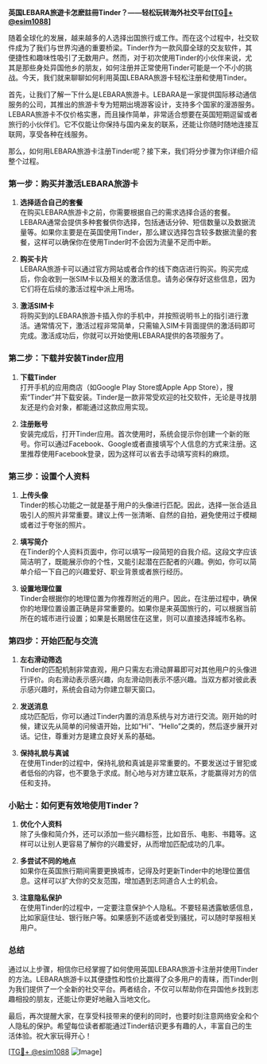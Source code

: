 **英国LEBARA旅遊卡怎麽註冊Tinder？——轻松玩转海外社交平台[[TG💪+ @esim1088](https://t.me/s/esim1088)]**

随着全球化的发展，越来越多的人选择出国旅行或工作。而在这个过程中，社交软件成为了我们与世界沟通的重要桥梁。Tinder作为一款风靡全球的交友软件，其便捷性和趣味性吸引了无数用户。然而，对于初次使用Tinder的小伙伴来说，尤其是那些身处异国他乡的朋友，如何注册并正常使用Tinder可能是一个不小的挑战。今天，我们就来聊聊如何利用英国LEBARA旅游卡轻松注册和使用Tinder。

首先，让我们了解一下什么是LEBARA旅游卡。LEBARA是一家提供国际移动通信服务的公司，其推出的旅游卡专为短期出境游客设计，支持多个国家的漫游服务。LEBARA旅游卡不仅价格实惠，而且操作简单，非常适合想要在英国短期逗留或者旅行的小伙伴们。它不仅能让你保持与国内亲友的联系，还能让你随时随地连接互联网，享受各种在线服务。

那么，如何用LEBARA旅游卡注册Tinder呢？接下来，我们将分步骤为你详细介绍整个过程。

### 第一步：购买并激活LEBARA旅游卡

1. **选择适合自己的套餐**  
   在购买LEBARA旅游卡之前，你需要根据自己的需求选择合适的套餐。LEBARA通常会提供多种套餐供你选择，包括通话分钟、短信数量以及数据流量等。如果你主要是在英国使用Tinder，那么建议选择包含较多数据流量的套餐，这样可以确保你在使用Tinder时不会因为流量不足而中断。

2. **购买卡片**  
   LEBARA旅游卡可以通过官方网站或者合作的线下商店进行购买。购买完成后，你会收到一张SIM卡以及相关的激活信息。请务必保存好这些信息，因为它们将在后续的激活过程中派上用场。

3. **激活SIM卡**  
   将购买到的LEBARA旅游卡插入你的手机中，并按照说明书上的指引进行激活。通常情况下，激活过程非常简单，只需输入SIM卡背面提供的激活码即可完成。激活成功后，你就可以开始使用LEBARA提供的各项服务了。

### 第二步：下载并安装Tinder应用

1. **下载Tinder**  
   打开手机的应用商店（如Google Play Store或Apple App Store），搜索“Tinder”并下载安装。Tinder是一款非常受欢迎的社交软件，无论是寻找朋友还是约会对象，都能通过这款应用实现。

2. **注册账号**  
   安装完成后，打开Tinder应用。首次使用时，系统会提示你创建一个新的账号。你可以通过Facebook、Google或者直接填写个人信息的方式来注册。这里推荐使用Facebook登录，因为这样可以省去手动填写资料的麻烦。

### 第三步：设置个人资料

1. **上传头像**  
   Tinder的核心功能之一就是基于用户的头像进行匹配。因此，选择一张合适且吸引人的照片非常重要。建议上传一张清晰、自然的自拍，避免使用过于模糊或者过于夸张的照片。

2. **填写简介**  
   在Tinder的个人资料页面中，你可以填写一段简短的自我介绍。这段文字应该简洁明了，既能展示你的个性，又能引起潜在匹配者的兴趣。例如，你可以简单介绍一下自己的兴趣爱好、职业背景或者旅行经历。

3. **设置地理位置**  
   Tinder会根据你的地理位置为你推荐附近的用户。因此，在注册过程中，确保你的地理位置设置正确是非常重要的。如果你是来英国旅行的，可以根据当前所在的城市进行设置；如果是长期居住在这里，则可以直接选择城市名称。

### 第四步：开始匹配与交流

1. **左右滑动筛选**  
   Tinder的匹配机制非常直观，用户只需左右滑动屏幕即可对其他用户的头像进行评价。向右滑动表示感兴趣，向左滑动则表示不感兴趣。当双方都对彼此表示感兴趣时，系统会自动为你建立聊天窗口。

2. **发送消息**  
   成功匹配后，你可以通过Tinder内置的消息系统与对方进行交流。刚开始的时候，建议先从简单的问候语开始，比如“Hi”、“Hello”之类的，然后逐步展开对话。记住，尊重对方是建立良好关系的基础。

3. **保持礼貌与真诚**  
   在使用Tinder的过程中，保持礼貌和真诚是非常重要的。不要发送过于冒犯或者低俗的内容，也不要急于求成。耐心地与对方建立联系，才能赢得对方的信任和支持。

### 小贴士：如何更有效地使用Tinder？

1. **优化个人资料**  
   除了头像和简介外，还可以添加一些兴趣标签，比如音乐、电影、书籍等。这样可以让别人更容易了解你的兴趣爱好，从而增加匹配成功的几率。

2. **多尝试不同的地点**  
   如果你在英国旅行期间需要更换城市，记得及时更新Tinder中的地理位置信息。这样可以扩大你的交友范围，增加遇到志同道合人士的机会。

3. **注意隐私保护**  
   在使用Tinder的过程中，一定要注意保护个人隐私。不要轻易透露敏感信息，比如家庭住址、银行账户等。如果感到不适或者受到骚扰，可以随时举报相关用户。

### 总结

通过以上步骤，相信你已经掌握了如何使用英国LEBARA旅游卡注册并使用Tinder的方法。LEBARA旅游卡以其便捷性和性价比赢得了众多用户的青睐，而Tinder则为我们提供了一个全新的社交平台。两者结合，不仅可以帮助你在异国他乡找到志趣相投的朋友，还能让你更好地融入当地文化。

最后，再次提醒大家，在享受科技带来的便利的同时，也要时刻注意网络安全和个人隐私的保护。希望每位读者都能通过Tinder结识更多有趣的人，丰富自己的生活体验。祝大家玩得开心！

[[TG💪+ @esim1088](https://t.me/s/esim1088) ![Image](https://i.postimg.cc/4NQfJmqS/Snipaste-2025-05-13-00-14-12.png)]